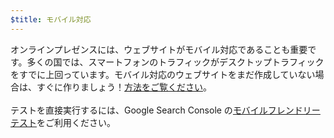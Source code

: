 ```yaml
---
$title: モバイル対応
---
```


オンラインプレゼンスには、ウェブサイトがモバイル対応であることも重要です。多くの国では、スマートフォンのトラフィックがデスクトップトラフィックをすでに上回っています。モバイル対応のウェブサイトをまだ作成していない場合は、すぐに作りましょう！[方法をご覧ください](https://support.google.com/webmasters/answer/6352293?hl=ja#blocked-resources)。 <br><br> テストを直接実行するには、Google Search Console の[モバイルフレンドリーテスト](https://search.google.com/test/mobile-friendly?hl=ja)をご利用ください。
